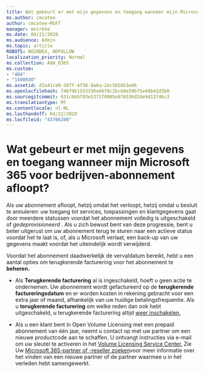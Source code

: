 ```yaml
---
title: Wat gebeurt er met mijn gegevens en toegang wanneer mijn Microsoft 365 voor bedrijven-abonnement afloopt?
ms.author: cmcatee
author: cmcatee-MSFT
manager: mnirkhe
ms.date: 04/21/2020
ms.audience: Admin
ms.topic: article
ROBOTS: NOINDEX, NOFOLLOW
localization_priority: Normal
ms.collection: Adm_O365
ms.custom:
- "484"
- "1500030"
ms.assetid: d2a41ce0-207f-4f50-8a6a-2ec5b56b3ed6
ms.openlocfilehash: 746f9b1553336e66f0c2bcb9e59b75e49b41d3b0
ms.sourcegitcommit: 631cbb5f03e5371f0995e976536d24e9d13746c3
ms.translationtype: MT
ms.contentlocale: nl-NL
ms.lasthandoff: 04/22/2020
ms.locfileid: "43766200"
---
```

# <a name="what-happens-to-my-data-and-access-when-my-microsoft-365-for-business-subscription-ends"></a>Wat gebeurt er met mijn gegevens en toegang wanneer mijn Microsoft 365 voor bedrijven-abonnement afloopt?

Als uw abonnement afloopt, hetzij omdat het verloopt, hetzij omdat u besluit te annuleren: uw toegang tot services, toepassingen en klantgegevens gaat door meerdere statussen voordat het abonnement volledig is uitgeschakeld of *gedeprovisioneerd* . Als u zich bewust bent van deze progressie, bent u beter uitgerust om uw abonnement terug te sturen naar een actieve status voordat het te laat is, of, als u Microsoft verlaat, een back-up van uw gegevens maakt voordat het uiteindelijk wordt verwijderd.
  
Voordat het abonnement daadwerkelijk de vervaldatum bereikt, hebt u een aantal opties om terugkerende facturering voor het abonnement te **beheren.**
  
- Als **Terugkerende facturering** al is ingeschakeld, hoeft u geen actie te ondernemen. Uw abonnement wordt gefactureerd op de **terugkerende factureringsdatum** en er worden kosten in rekening gebracht voor een extra jaar of maand, afhankelijk van uw huidige betalingsfrequentie. Als u **terugkerende facturering** om welke reden dan ook hebt uitgeschakeld, u terugkerende facturering altijd [weer inschakelen.](https://docs.microsoft.com/office365/admin/subscriptions-and-billing/renew-your-subscription#turn-recurring-billing-off-or-on)

- Als u een klant bent in Open Volume Licensing met een prepaid abonnement van één jaar, neemt u contact op met uw partner om een nieuwe productcode aan te schaffen. U ontvangt instructies via e-mail om uw sleutel te activeren in het [Volume Licensing Service Center.](https://go.microsoft.com/fwlink/p/?LinkID=282016) Zie Uw [Microsoft 365-partner of -reseller zoeken](https://docs.microsoft.com/office365/admin/manage/find-your-partner-or-reseller)voor meer informatie over het vinden van een nieuwe partner of de partner waarmee u in het verleden hebt samengewerkt.